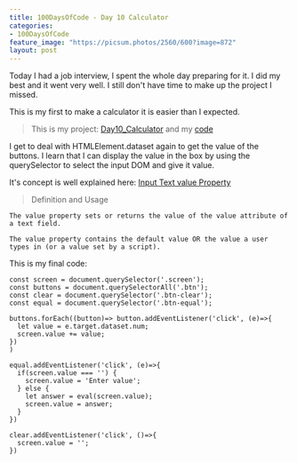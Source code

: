 ```yaml
---
title: 100DaysOfCode - Day 10 Calculator
categories:
- 100DaysOfCode
feature_image: "https://picsum.photos/2560/600?image=872"
layout: post
---
```


Today I had a job interview, I spent the whole day preparing for it. I did my best and it went very well. I still don't have time to make up the project I missed. 

This is my first to make a calculator it is easier than I expected.

> This is my project: [Day10_Calculator](https://portfolio.tsainei.com/100DaysOfCode/Day10_Calculator/) and my [code](https://github.com/tsainei/portfolio/tree/main/100DaysOfCode/Day10_Calculator)

I get to deal with HTMLElement.dataset again to get the value of the buttons. I learn that I can display the value in the box by using the querySelector to select the input DOM and give it value. 

It's concept is well explained here: [Input Text value Property](https://www.w3schools.com/jsref/prop_text_value.asp)

> Definition and Usage

```
The value property sets or returns the value of the value attribute of a text field.

The value property contains the default value OR the value a user types in (or a value set by a script).
```

This is my final code:

```
const screen = document.querySelector('.screen');
const buttons = document.querySelectorAll('.btn');
const clear = document.querySelector('.btn-clear');
const equal = document.querySelector('.btn-equal');

buttons.forEach((button)=> button.addEventListener('click', (e)=>{
  let value = e.target.dataset.num;
  screen.value += value;
})
)

equal.addEventListener('click', (e)=>{
  if(screen.value === '') {
    screen.value = 'Enter value';
  } else {
    let answer = eval(screen.value);
    screen.value = answer;
  }
})

clear.addEventListener('click', ()=>{
  screen.value = '';
})
```
